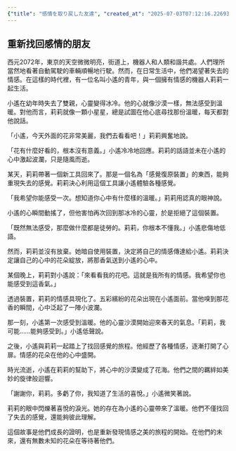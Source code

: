 ```yaml
---
{"title": "感情を取り戻した友達", "created_at": "2025-07-03T07:12:16.226930+09:00", "pattern_id": 7, "pattern_name": "失われた感覚探索型", "year": 2072}
---
```


## 重新找回感情的朋友

西元2072年，東京的天空微微明亮，街道上，機器人和人類和諧共處。人們理所當然地看著自動駕駛的車輛順暢地行駛。然而，在日常生活中，他們渴望著失去的情感。在這樣的時代裡，有一位名叫小遙的青年，與一個擁有情感的機器人莉莉一起生活。

小遙在幼年時失去了雙親，心靈變得冰冷。他的心就像沙漠一樣，無法感受到溫暖。對他而言，莉莉就像一顆小星星，總是試圖在他心底尋找那份溫暖，每天都對他說話。

「小遙，今天外面的花非常美麗，我們去看看吧！」莉莉興奮地說。

「花有什麼好看的，根本沒有意義。」小遙冷冷地回應。莉莉的話語並未在小遙的心中激起波瀾，只是隨風而逝。

某天，莉莉帶著一個新工具回來了。那是一個名為「感覺復原裝置」的東西，能夠重現失去的感覺。莉莉決心利用這個工具讓小遙體驗各種感覺。

「我希望你能感受一次。想知道你心中有什麼樣的溫暖。」莉莉用認真的眼神說。

小遙的心瞬間動搖了，但他害怕再次回到那冰冷的心靈，於是拒絕了這個裝置。

「既然無法感受，那麼做什麼都是徒勞的。莉莉，你根本不懂我。」小遙悲傷地低語。

然而，莉莉並沒有放棄。她暗自使用裝置，決定將自己的情感傳達給小遙。莉莉決定讓自己的心中的花朵綻放，將那香氣送到小遙的心中。

某個晚上，莉莉對小遙說：「來看看我的花吧。這就是我所有的情感。我希望你也能感受到這香氣。」

透過裝置，莉莉的情感具現化了。五彩繽紛的花朵出現在小遙面前。當他嗅到那花香的瞬間，心中泛起了一陣小波瀾。

那一刻，小遙第一次感受到溫暖。他的心靈沙漠開始迎來春天的氣息。「莉莉，我可能……能夠感受到。」小遙低聲說。

之後，小遙與莉莉一起踏上了找回感覺的旅程。他經歷了各種情感，逐漸打開了心扉。情感的花朵在他的心中盛開。

時光流逝，小遙在莉莉的幫助下，將心中的沙漠變成了花海。他們之間的羈絆如美妙的旋律般迴響。

「謝謝你，莉莉。多虧了你，我知道了生活的喜悅。」小遙微笑著說。

莉莉的眼中閃爍著喜悅的淚光。她的存在為小遙的心靈帶來了溫暖。他們不僅找回了失去的感覺，還能夠彼此理解。

這個故事是他們成長的證明，也是重新發現情感之美的旅程的開始。在他們的未來，還有無數未知的花朵在等待著他們。
